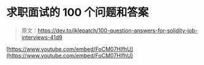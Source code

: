 # 求职面试的 100 个问题和答案

> 原文：<https://dev.to/jklepatch/100-question-answers-for-solidity-job-interviews-41d9>

[https://www.youtube.com/embed/FoCM07HlfhU](https://www.youtube.com/embed/FoCM07HlfhU)